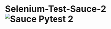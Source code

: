 # Selenium-Test-Sauce-2![Sauce Pytest 2](https://user-images.githubusercontent.com/118349610/229296129-8e6e6c6b-4956-494e-a964-9a5b70ab9655.png)
